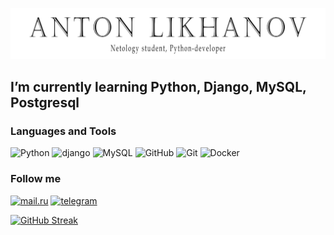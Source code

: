 ![Header](https://raw.githubusercontent.com/An-Toons/An-Toons/main/assets/AntoonspngNEW.png)


## I’m currently learning Python, Django, MySQL, Postgresql

### Languages and Tools

![Python](https://img.shields.io/badge/-Python-404040?style=flat-square&logo=Python)
![django](https://img.shields.io/badge/-django-404040?style=flat-square&logo=django)
![MySQL](https://img.shields.io/badge/-MySQL-404040?style=flat-square&logo=MySQL)
![GitHub](https://img.shields.io/badge/-GitHub-404040?style=flat-square&logo=GitHub)
![Git](https://img.shields.io/badge/-Git-404040?style=flat-square&logo=Git)
![Docker](https://img.shields.io/badge/-Docker-404040?style=flat-square&logo=Docker)


### Follow me
[![mail.ru](https://img.shields.io/badge/-mail.ru-404040?style=flat-square&logo=mail.ru)](mailto:lean90@mail.ru)
[![telegram](https://img.shields.io/badge/-telegram-404040?style=flat-square&logo=telegram)](https://t.me/An_Toons/)

[![GitHub Streak](https://github-readme-streak-stats.herokuapp.com/?user=An-Toons&theme=default&date_format=j%20M%5B%20Y%5D)](https://git.io/streak-stats)

